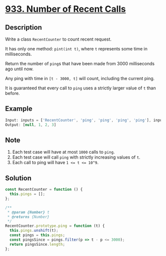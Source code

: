 # [933. Number of Recent Calls](https://leetcode.com/problems/number-of-recent-calls/)

## Description

Write a class `RecentCounter` to count recent request.  

It has only one method: `pint(int t)`, where `t` represents some time in milliseconds.  

Return the number of `ping`s that have been made from 3000 milliseconds ago until now.  

Any ping with time in `[t - 3000, t]` will count, including the current ping.  

It is guaranteed that every call to `ping` uses a strictly larger value of `t` than before.  

## Example

```javascript
Input: inputs = ['RecentCounter', 'ping', 'ping', 'ping', 'ping'], inputs = [[], [1], [100], [3001], [3002]]
Output: [null, 1, 2, 3]
```

## Note

1. Each test case will have at most `1000` calls to `ping`.
2. Each test case will call `ping` with strictly increasing values of `t`.
3. Each call to ping will have `1 <= t <= 10^9`.

## Solution

```javascript
const RecentCounter = function () {
  this.pings = [];
};

/**
 * @param {Number} t
 * @returns {Number}
 */
RecentCounter.prototype.ping = function (t) {
  this.pings.unshift(t);
  const pings = this.pings;
  const pingsSince = pings.filter(p => t - p <= 3000);
  return pingsSince.length;
};
```
